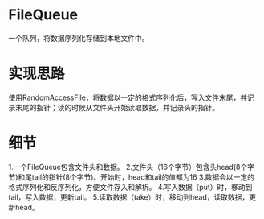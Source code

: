 # FileQueue
一个队列，将数据序列化存储到本地文件中。

# 实现思路
使用RandomAccessFile，将数据以一定的格式序列化后，写入文件末尾，并记录末尾的指针；读的时候从文件头开始读取数据，并记录头的指针。

# 细节
1.一个FileQueue包含文件头和数据。
2.文件头（16个字节）包含头head(8个字节)和尾tail的指针(8个字节)。开始时，head和tail的值都为16
3.数据会以一定的格式序列化和反序列化，方便文件存入和解析。
4.写入数据（put）时，移动到tail，写入数据，更新tail。
5.读取数据（take）时，移动到head，读取数据，更新head。


